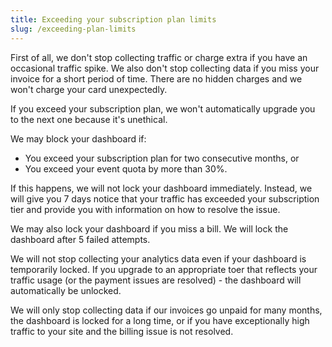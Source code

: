 ```yaml
---
title: Exceeding your subscription plan limits
slug: /exceeding-plan-limits
---
```


First of all, we don't stop collecting traffic or charge extra if you have an occasional traffic spike. We also don't stop collecting data if you miss your invoice for a short period of time. There are no hidden charges and we won't charge your card unexpectedly.

If you exceed your subscription plan, we won't automatically upgrade you to the next one because it's unethical.

We may block your dashboard if:
 - You exceed your subscription plan for two consecutive months, or
 - You exceed your event quota by more than 30%.

If this happens, we will not lock your dashboard immediately. Instead, we will give you 7 days notice that your traffic has exceeded your subscription tier and provide you with information on how to resolve the issue.

We may also lock your dashboard if you miss a bill. We will lock the dashboard after 5 failed attempts.

We will not stop collecting your analytics data even if your dashboard is temporarily locked. If you upgrade to an appropriate toer that reflects your traffic usage (or the payment issues are resolved) - the dashboard will automatically be unlocked.

We will only stop collecting data if our invoices go unpaid for many months, the dashboard is locked for a long time, or if you have exceptionally high traffic to your site and the billing issue is not resolved.
